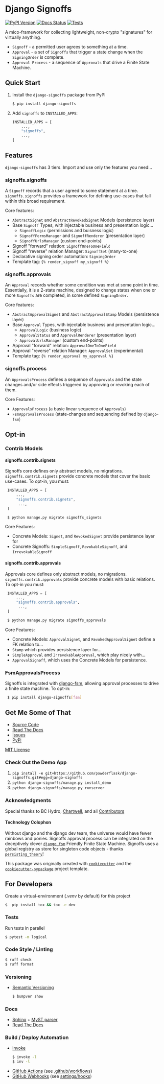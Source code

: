 # Django Signoffs

[![PyPI Version](https://img.shields.io/pypi/v/django-signoffs.svg)](https://pypi.python.org/pypi/django-signoffs)
[![Docs Status](https://readthedocs.org/projects/django-signoffs/badge/?version=latest)](https://django-signoffs.readthedocs.io/en/latest/?version=latest)
[![Tests](https://github.com/powderflask/django-signoffs/actions/workflows/pytest.yaml/badge.svg)](https://github.com/powderflask/django-signoffs/actions/workflows/pytest.yaml)


A mico-framework for collecting lightweight, non-crypto "signatures" for virtually anything.
 * `Signoff` - a permitted user agrees to something at a time.
 * `Approval` - a set of `Signoffs` that trigger a state change when the `SigningOrder` is complete.
 * `Approval Process` - a sequence of `Approvals` that drive a Finite State Machine.

## Quick Start

1. Install the `django-signoffs` package from PyPI
    ```bash
    $ pip install django-signoffs
    ```

2. Add `signoffs` to `INSTALLED_APPS`:
    ```python
    INSTALLED_APPS = [
        ...,
        "signoffs",
        ...,
    ]
    ```

## Features
`django-signoffs` has 3 tiers. Import and use only the features you need...

### signoffs.signoffs
A `Signoff` records that a user agreed to some statement at a time.
`signoffs.signoffs` provides a framework for defining use-cases 
that fall within this broad requirement.

Core features:
- `AbstractSignet` and `AbstractRevokedSignet` Models (persistence layer)
- Base `Signoff` Types, with injectable business and presentation logic...
  - `SignoffLogic`  (permissions and buisness logic)
  - `SignoffFormsManager` and `SignoffRenderer` (presentation layer)
  - `SignoffUrlsManager` (custom end-points)
- Signoff "forward" relation: `SignoffOneToOneField`
- Signoff "reverse" relation Manager: `SignoffSet` (many-to-one)
- Declarative signing order automation: `SigningOrder` 
- Template tag: `{% render_signoff my_signoff %}`

### signoffs.approvals
An `Approval` records whether some condition was met at some point in time.
Essentially, it is a 2-state machine, designed to change states 
when one or more `Signoffs` are completed, in some defined `SigningOrder`.

Core features:
- `AbstractApprovalSignet` and `AbstractApprovalStamp` Models (persistence layer)
- Base `Approval` Types, with injectable business and presentation logic...
  - `ApprovalLogic`  (business logic)
  - `ApprovalStatus` and `ApprovalRenderer` (presentation layer)
  - `ApprovalUrlsManager` (custom end-points)
- Approval "forward" relation: `ApprovalOneToOneField`
- Approval "reverse" relation Manager: `ApprovalSet` (experimental)
- Template tag: `{% render_approval my_approval %}`

### signoffs.process
An `ApprovalsProcess` defines a sequence of `Approvals` and the state changes and/or
side effects triggered by approving or revoking each of them.

Core Features:
- `ApprovalsProcess` (a basic linear sequence of `Approvals`)
- `FsmApprovalsProcess` (state-changes and sequencing defined by `django-fsm`)

## Opt-in

### Contrib Models

#### signoffs.contrib.signets
Signoffs core defines only abstract models, no migrations.
`signoffs.contrib.signets` provide concrete models that cover the basic use-cases.  To opt-in, you must:

   ```python
    INSTALLED_APPS = [
        ...,
        "signoffs.contrib.signets",
         ...,
    ]
   ```
   ```bash
    $ python manage.py migrate signoffs_signets
   ```

Core Features:
 - Concrete Models: `Signet`, and `RevokedSignet` provide persistence layer for
 - Concrete Signoffs: `SimpleSignoff`, `RevokableSignoff`, and `IrrevokableSignoff` 

#### signoffs.contrib.approvals
Approvals core defines only abstract models, no migrations.
`signoffs.contrib.approvals` provide concrete models with basic relations.  To opt-in you must:

   ```python
    INSTALLED_APPS = [
        ...,
        "signoffs.contrib.approvals",
         ...,
    ]
   ```
   ```bash
    $ python manage.py migrate signoffs_approvals
   ```

Core Features:
 - Concrete Models: `ApprovalSignet`, and `RevokedApprovalSignet` define a FK relation to...
 - `Stamp` which provides persistence layer for...
 - `SimpleApproval` and `IrrevokableApproval`, which play nicely with...
 - `ApprovalSignoff`, which uses the Concrete Models for persistence.

### FsmApprovalsProcess
Signoffs is integrated with [django-fsm](https://pypi.org/project/django-fsm/), 
allowing approval processes to drive a finite state machine.
To opt-in:
   ```bash
    $ pip install django-signoffs[fsm]
   ```

## Get Me Some of That
* [Source Code](https://github.com/powderflask/django-signoffs)
* [Read The Docs](https://django-signoffs.readthedocs.io/en/latest/)
* [Issues](https://github.com/powderflask/django-signoffs/issues)
* [PyPI](https://pypi.org/project/django-signoffs)

[MIT License](https://github.com/powderflask/django-signoffs/blob/master/LICENSE)

### Check Out the Demo App

1. `pip install -e git+https://github.com/powderflask/django-signoffs.git#egg=django-signoffs`
1. `python django-signoffs/manage.py install_demo`
1. `python django-signoffs/manage.py runserver`


### Acknowledgments
Special thanks to BC Hydro, [Chartwell](https://crgl.ca/),
and all [Contributors](https://github.com/powderflask/django-signoffs/graphs/contributors)

#### Technology Colophon

Without django and the django dev team, the universe would have fewer rainbows and ponies.
Signoffs approval process can be integrated on the deceptively clever [`django_fsm`][1] Friendly Finite State Machine.
Signoffs uses a global registry as store for singleton code objects - thanks [`persisting_theory`][2]!

This package was originally created with [`cookiecutter`][3] and the [`cookiecutter-pypackage`][4] project template.

[1]: <https://github.com/viewflow/django-fsm>
[2]: <https://github.com/kiwnix/persisting-theory>
[3]: <https://github.com/audreyr/cookiecutter>
[4]: <https://github.com/audreyr/cookiecutter-pypackage>

## For Developers
Create a virtual-environment (_.venv_ by default) for this project
   ```bash
   $  pip install tox && tox -e dev
   ```

### Tests
Run tests in parallel
   ```bash
   $ pytest -n logical
   ```

### Code Style / Linting
   ```bash
   $ ruff check
   $ ruff format
   ```

### Versioning
 * [Semantic Versioning](https://semver.org/)
   ```bash
   $ bumpver show
   ```

### Docs
 * [Sphinx](https://www.sphinx-doc.org/en/master/) + [MyST parser](https://myst-parser.readthedocs.io/en/latest/intro.html)
 * [Read The Docs](https://readthedocs.org/projects/django-signoffs/)

### Build / Deploy Automation
 * [invoke](https://www.pyinvoke.org/)
   ```bash
   $ invoke -l
   $ inv -l
   ```
 * [GitHub Actions](https://docs.github.com/en/actions) (see [.github/workflows](https://github.com/powderflask/django-signoffs/tree/master/.github/workflows))
 * [GitHub Webhooks](https://docs.github.com/en/webhooks)  (see [settings/hooks](https://github.com/powderflask/django-signoffs/settings/hooks))
